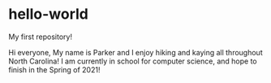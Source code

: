 # hello-world
My first repository!

Hi everyone,
My name is Parker and I enjoy hiking and kaying all throughout North Carolina!
I am currently in school for computer science, and hope to finish in the Spring of 2021!
